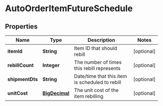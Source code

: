 
# AutoOrderItemFutureSchedule

## Properties
Name | Type | Description | Notes
------------ | ------------- | ------------- | -------------
**itemId** | **String** | Item ID that should rebill |  [optional]
**rebillCount** | **Integer** | The number of times this rebill represents |  [optional]
**shipmentDts** | **String** | Date/time that this item is scheduled to rebill |  [optional]
**unitCost** | [**BigDecimal**](BigDecimal.md) | The unit cost of the item rebilling |  [optional]



